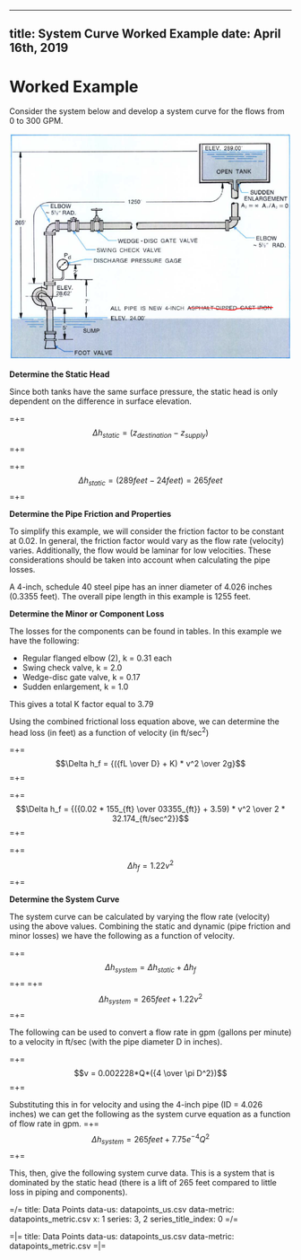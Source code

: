 -----
title:   System Curve Worked Example
date:  April 16th, 2019
-----

# Worked Example
Consider the system below and develop a system curve for the flows from 0 to 300 GPM.

![System Curve](system-curves-001.png "System Curve")

**Determine the Static Head**

Since both tanks have the same surface pressure, the static head is only dependent on the difference in surface elevation.

=+=
$$\Delta h_{static} = (z_{destination}-z_{supply}) $$
=+=

=+=
$$\Delta h_{static} = (289{feet}-24{feet}) = 265{feet} $$
=+=

**Determine the Pipe Friction and Properties**

To simplify this example, we will consider the friction factor to be constant at 0.02. In general, the friction factor would vary as the flow rate (velocity) varies. Additionally, the flow would be laminar for low velocities. These considerations should be taken into account when calculating the pipe losses.

A 4-inch, schedule 40 steel pipe has an inner diameter of 4.026 inches (0.3355 feet). The overall pipe length in this example is 1255 feet.

**Determine the Minor or Component Loss**

The losses for the components can be found in tables. In this example we have the following:

- Regular flanged elbow (2), k = 0.31 each
- Swing check valve, k = 2.0
- Wedge-disc gate valve, k = 0.17
- Sudden enlargement, k = 1.0

This gives a total K factor equal to 3.79

Using the combined frictional loss equation above, we can determine the head loss (in feet) as a function of velocity (in ft/sec<sup>2</sup>)

=+=
$$\Delta h_f = {({fL \over D} + K) * v^2 \over 2g}$$
=+=

=+=
$$\Delta h_f = {({0.02 * 155_{ft} \over 03355_{ft}} + 3.59) * v^2 \over 2 * 32.174_{ft/sec^2}}$$
=+=

=+=
$$\Delta h_f = 1.22v^2$$
=+=

**Determine the System Curve**

The system curve can be calculated by varying the flow rate (velocity) using the above values. Combining the static and dynamic (pipe friction and minor losses)
we have the following as a function of velocity.

=+=
$$\Delta h_{system} = \Delta h_{static} + \Delta h_{f}$$
=+=
=+=
$$\Delta h_{system} = 265{feet} + 1.22v^2$$
=+=

The following can be used to convert a flow rate in gpm (gallons per minute) to a velocity in ft/sec (with the pipe diameter D in inches).

=+=
$$v = 0.002228*Q*({4 \over \pi D^2})$$
=+=

Substituting this in for velocity and using the 4-inch pipe (ID = 4.026 inches) we can get the following as the system curve equation as a function
of flow rate in gpm.
=+=
$$\Delta h_{system} = 265{feet} + {{7.75e^{-4}}{Q^2}}$$
=+=

This, then, give the following system curve data. This is a system that is dominated by the static head (there is a lift of 265 feet compared to little loss in piping and components). 

=/=
title: Data Points
data-us: datapoints_us.csv
data-metric: datapoints_metric.csv
x: 1
series: 3, 2
series_title_index: 0
=/=


=|=
title: Data Points
data-us: datapoints_us.csv
data-metric: datapoints_metric.csv
=|=

